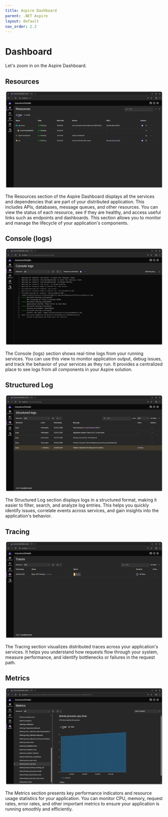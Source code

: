 ```yaml
---
title: Aspire Dashboard
parent: .NET Aspire
layout: default
nav_order: 2.2
---
```


# Dashboard
Let's zoom in on the Aspire Dashboard.

## Resources
![Aspire-Resources](aspire-dashboard.png)

The Resources section of the Aspire Dashboard displays all the services and dependencies that are part of your distributed application. This includes APIs, databases, message queues, and other resources. You can view the status of each resource, see if they are healthy, and access useful links such as endpoints and dashboards. This section allows you to monitor and manage the lifecycle of your application's components.

## Console (logs)
![Aspire-Console-Logs](aspire-console.png)

The Console (logs) section shows real-time logs from your running services. You can use this view to monitor application output, debug issues, and track the behavior of your services as they run. It provides a centralized place to see logs from all components in your Aspire solution.

## Structured Log
![Aspire-Structured Log](aspire-structured.png)

The Structured Log section displays logs in a structured format, making it easier to filter, search, and analyze log entries. This helps you quickly identify issues, correlate events across services, and gain insights into the application's behavior.

## Tracing
![aspire-tracing](aspire-tracing.png)

The Tracing section visualizes distributed traces across your application's services. It helps you understand how requests flow through your system, measure performance, and identify bottlenecks or failures in the request path.

## Metrics
![Aspire-Metrics](aspire-metrics.png)

The Metrics section presents key performance indicators and resource usage statistics for your application. You can monitor CPU, memory, request rates, error rates, and other important metrics to ensure your application is running smoothly and efficiently.

